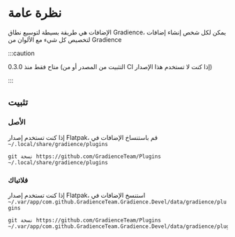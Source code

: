 # نظرة عامة

الإضافات هي طريقة بسيطة لتوسيع نطاق Gradience، يمكن لكل شخص إنشاء إضافات لتخصيص كل شيء مع الألوان من Gradience

:::caution

متاح فقط منذ 0.3.0 (التثبيت من المصدر أو من CI إذا كنت لا تستخدم هذا الإصدار)

:::


## تثبيت

### الأصل

إذا كنت تستخدم إصدار Flatpak، قم باستنساخ الإضافات في `~/.local/share/gradience/plugins`

```shell
git نسخة https://github.com/GradienceTeam/Plugins ~/.local/share/gradience/plugins
```


### فلاتباك

إذا كنت تستخدم إصدار Flatpak، استنسخ الإضافات في `~/.var/app/com.github.GradienceTeam.Gradience.Devel/data/gradience/plugins`

```shell
git نسخة https://github.com/GradienceTeam/Plugins ~/.var/app/com.github.GradienceTeam.Gradience.Devel/data/gradience/plugins
```
